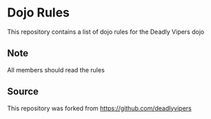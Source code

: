 Dojo Rules
==========

This repository contains a list of dojo rules for the Deadly Vipers dojo

## Note

All members should read the rules

## Source

This repository was forked from https://github.com/deadlyvipers